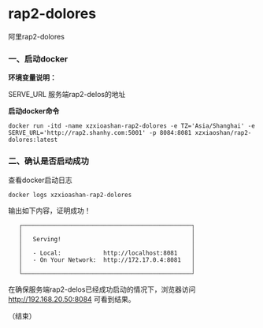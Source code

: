 # rap2-dolores

阿里rap2-dolores

### 一、启动docker

**环境变量说明：**

SERVE_URL 服务端rap2-delos的地址

**启动docker命令**
```
docker run -itd -name xzxioashan-rap2-dolores -e TZ='Asia/Shanghai' -e SERVE_URL='http://rap2.shanhy.com:5001' -p 8084:8081 xzxiaoshan/rap2-dolores:latest 
```

### 二、确认是否启动成功

查看docker启动日志
```
docker logs xzxioashan-rap2-dolores
```
输出如下内容，证明成功！
```
   ┌────────────────────────────────────────────────┐
   │                                                │
   │   Serving!                                     │
   │                                                │
   │   - Local:            http://localhost:8081    │
   │   - On Your Network:  http://172.17.0.4:8081   │
   │                                                │
   └────────────────────────────────────────────────┘
```
在确保服务端rap2-delos已经成功启动的情况下，浏览器访问 http://192.168.20.50:8084 可看到结果。

（结束）




